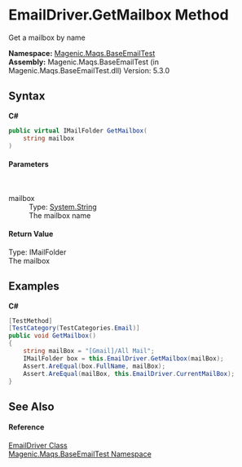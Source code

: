 # EmailDriver.GetMailbox Method 
 

Get a mailbox by name

**Namespace:**&nbsp;<a href="#/MAQS_5/Email_AUTOGENERATED/Magenic-Maqs-BaseEmailTest_Namespace">Magenic.Maqs.BaseEmailTest</a><br />**Assembly:**&nbsp;Magenic.Maqs.BaseEmailTest (in Magenic.Maqs.BaseEmailTest.dll) Version: 5.3.0

## Syntax

**C#**<br />
``` C#
public virtual IMailFolder GetMailbox(
	string mailbox
)
```


#### Parameters
&nbsp;<dl><dt>mailbox</dt><dd>Type: <a href="http://msdn2.microsoft.com/en-us/library/s1wwdcbf" target="_blank">System.String</a><br />The mailbox name</dd></dl>

#### Return Value
Type: IMailFolder<br />The mailbox

## Examples

**C#**<br />
``` C#
[TestMethod]
[TestCategory(TestCategories.Email)]
public void GetMailbox()
{
    string mailBox = "[Gmail]/All Mail";
    IMailFolder box = this.EmailDriver.GetMailbox(mailBox);
    Assert.AreEqual(box.FullName, mailBox);
    Assert.AreEqual(mailBox, this.EmailDriver.CurrentMailBox);
}
```


## See Also


#### Reference
<a href="#/MAQS_5/Email_AUTOGENERATED/EmailDriver_Class">EmailDriver Class</a><br /><a href="#/MAQS_5/Email_AUTOGENERATED/Magenic-Maqs-BaseEmailTest_Namespace">Magenic.Maqs.BaseEmailTest Namespace</a><br />